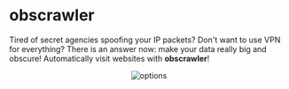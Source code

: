 # obscrawler
Tired of secret agencies spoofing your IP packets?
Don't want to use VPN for everything? 
There is an answer now: make your data really big and obscure!
Automatically visit websites with **obscrawler**!
<p align="center">
  <img src="https://raw.githubusercontent.com/aemxdp/obscrawler/master/obscrawler.png" alt="options">
</p>
